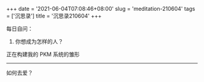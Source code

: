 +++
date = '2021-06-04T07:08:46+08:00'
slug = 'meditation-210604'
tags = ['沉思录']
title = '沉思录210604'
+++

每日自问：

1. 你想成为怎样的人？

正在构建我的 PKM 系统的雏形

---

如何去爱？
